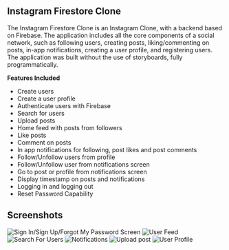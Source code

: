 ## Instagram Firestore Clone

The Instagram Firestore Clone is an Instagram Clone, with a backend based on Firebase.
The application includes all the core components of a social network, such as following users, creating posts, liking/commenting on posts, in-app notifications, creating a user profile, and registering users. 
The application was built without the use of storyboards, fully programmatically.

**Features Included** 
-   Create users
-   Create a user profile
-   Authenticate users with Firebase
-   Search for users
-   Upload posts
-   Home feed with posts from followers
-   Like posts
-   Comment on posts
-   In app notifications for following, post likes and post comments
-   Follow/Unfollow users from profile
-   Follow/Unfollow user from notifications screen
-   Go to post or profile from notifications screen
-   Display timestamp on posts and notifications
-   Logging in and logging out
-   Reset Password Capability 

## Screenshots 

![Sign In/Sign Up/Forgot My Password Screen](https://user-images.githubusercontent.com/6517225/108602816-d892ca80-73ac-11eb-93a0-c239d85d10db.png)
![User Feed](https://user-images.githubusercontent.com/6517225/108603354-21984e00-73b0-11eb-8d4b-740941c1b499.png)
![Search For Users](https://user-images.githubusercontent.com/6517225/108603398-573d3700-73b0-11eb-8d67-f95b271a1449.png)
![Notifications](https://user-images.githubusercontent.com/6517225/108603368-3674e180-73b0-11eb-8584-2c48414aaa59.png)
![Upload post](https://user-images.githubusercontent.com/6517225/108603435-88b60280-73b0-11eb-91e6-011a89b1ef7f.png)
![User Profile](https://user-images.githubusercontent.com/6517225/108603480-bb5ffb00-73b0-11eb-9cd7-7b971f0bfb6f.png)

